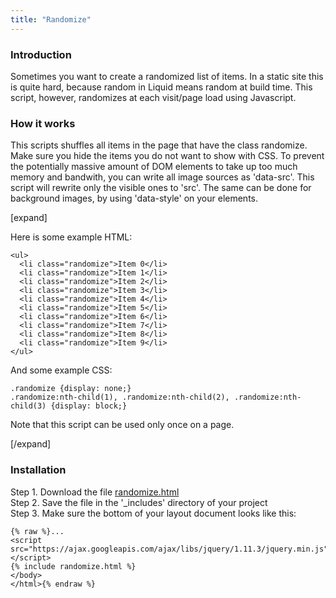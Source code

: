 ```yaml
---
title: "Randomize"
---
```


### Introduction

Sometimes you want to create a randomized list of items. In a static site this is quite hard, because random in Liquid means random at build time. This script, however, randomizes at each visit/page load using Javascript.

### How it works

This scripts shuffles all items in the page that have the class randomize. Make sure you hide the items you do not want to show with CSS. To prevent the potentially massive amount of DOM elements to take up too much memory and bandwith, you can write all image sources as 'data-src'. This script will rewrite only the visible ones to 'src'. The same can be done for background images, by using 'data-style' on your elements.

[expand]

Here is some example HTML:

```
<ul>
  <li class="randomize">Item 0</li>
  <li class="randomize">Item 1</li>
  <li class="randomize">Item 2</li>
  <li class="randomize">Item 3</li>
  <li class="randomize">Item 4</li>
  <li class="randomize">Item 5</li>
  <li class="randomize">Item 6</li>
  <li class="randomize">Item 7</li>
  <li class="randomize">Item 8</li>
  <li class="randomize">Item 9</li>
</ul>
```

And some example CSS:

```
.randomize {display: none;}
.randomize:nth-child(1), .randomize:nth-child(2), .randomize:nth-child(3) {display: block;}
```

Note that this script can be used only once on a page.

[/expand]

### Installation

Step 1. Download the file [randomize.html](https://raw.githubusercontent.com/jhvanderschee/jekyllcodex/gh-pages/_includes/randomize.html)
<br />Step 2. Save the file in the '_includes' directory of your project
<br />Step 3. Make sure the bottom of your layout document looks like this:

```
{% raw %}...
<script src="https://ajax.googleapis.com/ajax/libs/jquery/1.11.3/jquery.min.js"></script>
{% include randomize.html %}
</body>
</html>{% endraw %}
```